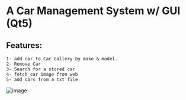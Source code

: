 # A Car Management System w/ GUI (Qt5)

## Features:
  ```
  1- add car to Car Gallery by make & model.
  2- Remove Car
  3- Search for a stored car
  4- fetch car image from web
  5- add cars from a txt file
  ```


![image](https://github.com/Agamal17/Cars-Management-System/assets/159413039/fdcaef73-dda5-4662-b7a0-873680444c33)
